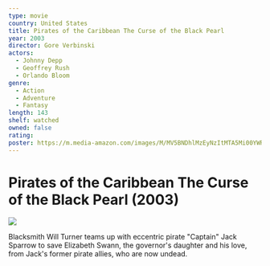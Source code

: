 ```yaml
---
type: movie
country: United States
title: Pirates of the Caribbean The Curse of the Black Pearl
year: 2003
director: Gore Verbinski
actors:
  - Johnny Depp
  - Geoffrey Rush
  - Orlando Bloom
genre:
  - Action
  - Adventure
  - Fantasy
length: 143
shelf: watched
owned: false
rating:
poster: https://m.media-amazon.com/images/M/MV5BNDhlMzEyNzItMTA5Mi00YWRhLThlNTktYTQyMTA0MDIyNDEyXkEyXkFqcGc@._V1_SX300.jpg
---
```


# Pirates of the Caribbean The Curse of the Black Pearl (2003)

![](https://m.media-amazon.com/images/M/MV5BNDhlMzEyNzItMTA5Mi00YWRhLThlNTktYTQyMTA0MDIyNDEyXkEyXkFqcGc@._V1_SX300.jpg)

Blacksmith Will Turner teams up with eccentric pirate "Captain" Jack Sparrow to save Elizabeth Swann, the governor's daughter and his love, from Jack's former pirate allies, who are now undead.